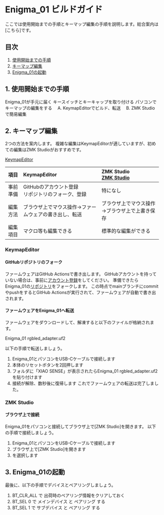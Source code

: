 # Enigma_01 ビルドガイド  

ここでは使用開始までの手順とキーマップ編集の手順を説明します。総合案内は[こちら]です。

## 目次
1. [使用開始までの手順](#1-使用開始までの手順)  
2. [キーマップ編集](#2-キーマップ編集)  
3. [Enigma_01の起動](#3-Enigma_01の起動)


## 1. 使用開始までの手順
Enigma_01が手元に届く
キースイッチとキーキャップを取り付ける
パソコンでキーマップの編集をする
　A. KeymapEditorでビルド、転送
　B. ZMK Studioで簡易編集


## 2. キーマップ編集  

2つの方法を案内します。
複雑な編集はKeymapEditorが適していますが、初めての編集はZMK Studioがおすすめです。  

[KeymapEditor](#KeymapEditor)


|項目|KeymapEditor|ZMK Studio<br>[ZMK Studio](#ZMK-Studio)|  
|:-:|:-|:-|  
|事前準備|GitHubのアカウント登録<br>リポジトリのフォーク、登録|特になし|  
|編集方法|ブラウザ上でマウス操作→ファームウェアの書き出し、転送|ブラウザ上でマウス操作→ブラウザ上で上書き保存|  
|編集項目| マクロ等も編集できる|標準的な編集ができる|  

### KeymapEditor
#### GitHubリポジトリのフォーク
ファームウェアはGitHub Actionsで書き出します。 GitHubアカウントを持っていない場合は、事前に[アカウント登録](https://github.com/signup)をしてください。
準備できたらEnigma_01の[リポジトリ](https://github.com/nazuna293/zmk-config-Enigma_01)をフォークします。
この時点でmainブランチにcommitやpushをするとGitHub Actionsが実行されて、ファームウェアが自動で書き出されます。

#### ファームウェアをEnigma_01へ転送
ファームウェアをダウンロードして、解凍すると以下のファイルが格納されます。

Enigma_01 rgbled_adapter.uf2

以下の手順で転送しましょう。
1. Enigma_01とパソコンをUSB-Cケーブルで接続します
2. 本体のリセットボタンを2回押します
3. フォルダに「XIAO SENSE」が表示されたらEnigma_01 rgbled_adapter.uf2を貼り付けます
4. 接続が解除、数秒後に復帰します
これでファームウェアの転送は完了しました。

### ZMK Studio  
#### ブラウザ上で接続
Enigma_01をパソコンと接続してブラウザ上で[ZMK Studio]を開きます。
以下の手順で接続しましょう。
1. Enigma_01とパソコンをUSB-Cケーブルで接続します
2. ブラウザ上で[ZMK Studio]を開きます
3. を選択します

## 3. Enigma_01の起動  
最後に、以下の手順でデバイスとペアリングしましょう。
1. BT_CLR_ALL で 出荷時のペアリング情報をクリアしておく
2. BT_SEL 0 で メインデバイス と ペアリング する
3. BT_SEL 1 で サブデバイス と ペアリング する

